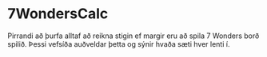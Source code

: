 # 7WondersCalc

Pirrandi að þurfa alltaf að reikna stigin ef margir eru að spila 7 Wonders borð spilið. Þessi vefsíða auðveldar þetta og sýnir hvaða sæti hver lenti í.
